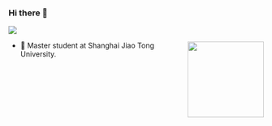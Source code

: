 ### Hi there 👋
![](https://komarev.com/ghpvc/?username=CaribouW&color=orange&style=flat-square)

<!--
**CaribouW/CaribouW** is a ✨ _special_ ✨ repository because its `README.md` (this file) appears on your GitHub profile.

Here are some ideas to get you started:

- 🔭 I’m currently working on ...
- 🌱 I’m currently learning ...
- 👯 I’m looking to collaborate on ...
- 🤔 I’m looking for help with ...
- 💬 Ask me about ...
- 📫 How to reach me: ...
- 😄 Pronouns: ...
- ⚡ Fun fact: ...
-->

<img src="https://github-readme-stats.vercel.app/api?username=CaribouW&count_private=true&theme=tokyonight" height="150" align="right" style="margin: 1px; margin-bottom: 20px;" />

- 🔭 Master student at Shanghai Jiao Tong University.
